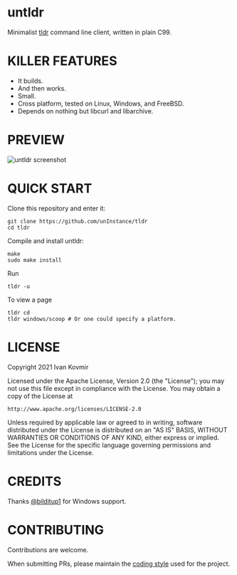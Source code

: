 # untldr
Minimalist [tldr](https://tldr.sh/) command line client, written in plain C99.

# KILLER FEATURES
* It builds.
* And then works.
* Small.
* Cross platform, tested on Linux, Windows, and FreeBSD.
* Depends on nothing but libcurl and libarchive.

# PREVIEW
![untldr screenshot](https://raw.githubusercontent.com/unInstance/untldr/master/screenshot.png)

# QUICK START
Clone this repository and enter it:

```
git clone https://github.com/unInstance/tldr
cd tldr
```

Compile and install untldr:

```
make
sudo make install
```

Run
```
tldr -u
```

To view a page
```
tldr cd
tldr windows/scoop # Or one could specify a platform.
```

# LICENSE
Copyright 2021 Ivan Kovmir

Licensed under the Apache License, Version 2.0 (the "License");
you may not use this file except in compliance with the License.
You may obtain a copy of the License at

    http://www.apache.org/licenses/LICENSE-2.0

Unless required by applicable law or agreed to in writing, software
distributed under the License is distributed on an "AS IS" BASIS,
WITHOUT WARRANTIES OR CONDITIONS OF ANY KIND, either express or implied.
See the License for the specific language governing permissions and
limitations under the License.

# CREDITS
Thanks [@bilditup1](https://github.com/bilditup1) for Windows support.

# CONTRIBUTING
Contributions are welcome.

When submitting PRs, please maintain the [coding style](https://suckless.org/coding_style/)
used for the project.
